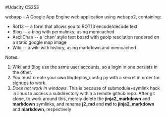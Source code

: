 #Udacity CS253


webapp - A Google App Engine web application using webapp2, containing:
* Rot13 -- a form that allows you to ROT13 encode/decode text
* Blog -- a blog with permalinks, using memcached 
* AsciiChan -- a 'chan' style text board with geoip resolution rendered on a static google map image
* Wiki -- a wiki with history, using markdown and memcached

Notes: 

1. Wiki and Blog use the same user accounts, so a login in one persists in the other.
2. You must create your own lib/deploy\_config.py with a secret in order for
   signups to work.
3. *Does not work in windows*. This is because of submodule+symlink hack in
   linux to access a subdirectory within a remote github repo. After git
   clone, to work
   around this, merely delete the **jinja2_markdown** and **markdown** symlinks, and
   rename **j2_md** and **md** to **jinja2_markdown** and **markdown**, respectively
